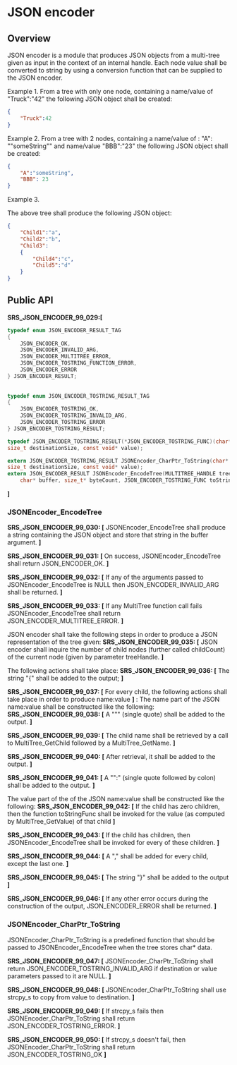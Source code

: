 # JSON encoder

## Overview
JSON encoder is a module that produces JSON objects from a multi-tree given as input in the context of an internal handle.
Each node value shall be converted to string by using a conversion function that can be supplied to the JSON encoder.

Example 1.
From a tree with only one node, containing a name/value of "Truck":"42" the following JSON object shall be created:
```json
{
	"Truck":42
}
```
Example 2.
From a tree with 2 nodes, containing a name/value of : "A": "\"someString\"" and name/value "BBB":"23" the following JSON object shall be created:
```json
{
	"A":"someString",
	"BBB": 23
}
```
Example 3.
 
The above tree shall produce the following JSON object:
```json
{
	"Child1":"a",
	"Child2":"b",
	"Child3":
    {
        "Child4":"c",
        "Child5":"d"
    }
}
```
## Public API
**SRS_JSON_ENCODER_99_029:[**
```c
typedef enum JSON_ENCODER_RESULT_TAG
{
    JSON_ENCODER_OK,
    JSON_ENCODER_INVALID_ARG,
    JSON_ENCODER_MULTITREE_ERROR,
    JSON_ENCODER_TOSTRING_FUNCTION_ERROR,
    JSON_ENCODER_ERROR
} JSON_ENCODER_RESULT;
 
 
typedef enum JSON_ENCODER_TOSTRING_RESULT_TAG
{
    JSON_ENCODER_TOSTRING_OK,
    JSON_ENCODER_TOSTRING_INVALID_ARG,
    JSON_ENCODER_TOSTRING_ERROR
} JSON_ENCODER_TOSTRING_RESULT;

typedef JSON_ENCODER_TOSTRING_RESULT(*JSON_ENCODER_TOSTRING_FUNC)(char* destination,
size_t destinationSize, const void* value);

extern JSON_ENCODER_TOSTRING_RESULT JSONEncoder_CharPtr_ToString(char* destination,
size_t destinationSize, const void* value);
extern JSON_ENCODER_RESULT JSONEncoder_EncodeTree(MULTITREE_HANDLE treeHandle,
    char* buffer, size_t* byteCount, JSON_ENCODER_TOSTRING_FUNC toStringFunc);]
```
**]**

### JSONEncoder_EncodeTree

**SRS_JSON_ENCODER_99_030: [** JSONEncoder_EncodeTree shall produce a string containing the JSON object and store that string in the buffer argument. **]**

**SRS_JSON_ENCODER_99_031: [** On success, JSONEncoder_EncodeTree shall return JSON_ENCODER_OK. **]**

**SRS_JSON_ENCODER_99_032: [** If any of the arguments passed to JSONEncoder_EncodeTree is NULL then JSON_ENCODER_INVALID_ARG shall be returned. **]**

**SRS_JSON_ENCODER_99_033: [** If any MultiTree function call fails JSONEncoder_EncodeTree shall return JSON_ENCODER_MULTITREE_ERROR. **]**

JSON encoder shall take the following steps in order to produce a JSON representation of the tree given:
**SRS_JSON_ENCODER_99_035: [**  JSON encoder shall inquire the number of child nodes (further called childCount) of the current node (given by parameter treeHandle. **]**

The following actions shall take place:
**SRS_JSON_ENCODER_99_036: [**  The string "{" shall be added to the output; **]**

**SRS_JSON_ENCODER_99_037: [**  For every child, the following actions shall take place in order to produce name:value **]**
:
The name part of the JSON name:value shall be constructed like the following:
**SRS_JSON_ENCODER_99_038: [**  A "\"" (single quote) shall be added to the output. **]**

**SRS_JSON_ENCODER_99_039: [**  The child name shall be retrieved by a call to MultiTree_GetChild followed by a MultiTree_GetName. **]**

**SRS_JSON_ENCODER_99_040: [**  After retrieval, it shall be added to the output. **]**

**SRS_JSON_ENCODER_99_041: [**  A "\":" (single quote followed by colon) shall be added to the output. **]**

The value part of the of the JSON name:value shall be constructed like the following:
**SRS_JSON_ENCODER_99_042: [**  If the child has zero children, then the function toStringFunc shall be invoked for the value (as computed by MultiTree_GetValue) of that child **]**

**SRS_JSON_ENCODER_99_043: [**  If the child has children, then JSONEncoder_EncodeTree  shall be invoked for every of these children. **]**

**SRS_JSON_ENCODER_99_044: [**  A "," shall be added for every child, except the last one. **]**

**SRS_JSON_ENCODER_99_045: [**  The string "}" shall be added to the output **]**

**SRS_JSON_ENCODER_99_046: [**  If any other error occurs during the construction of the output, JSON_ENCODER_ERROR shall be returned. **]**

### JSONEncoder_CharPtr_ToString

JSONEncoder_CharPtr_ToString is a predefined function that should be passed to JSONEncoder_EncodeTree when the tree stores char* data.

**SRS_JSON_ENCODER_99_047: [**  JSONEncoder_CharPtr_ToString shall return JSON_ENCODER_TOSTRING_INVALID_ARG if destination or value parameters passed to it are NULL. **]**


**SRS_JSON_ENCODER_99_048: [**  JSONEncoder_CharPtr_ToString shall use strcpy_s to copy from value to destination. **]**


**SRS_JSON_ENCODER_99_049: [**  If strcpy_s fails then JSONEncoder_CharPtr_ToString shall return JSON_ENCODER_TOSTRING_ERROR. **]**


**SRS_JSON_ENCODER_99_050: [**  If strcpy_s doesn't fail, then JSONEncoder_CharPtr_ToString shall return JSON_ENCODER_TOSTRING_OK **]**




